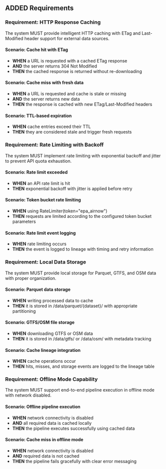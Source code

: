 ## ADDED Requirements
### Requirement: HTTP Response Caching
The system MUST provide intelligent HTTP caching with ETag and Last-Modified header support for external data sources.

#### Scenario: Cache hit with ETag
- **WHEN** a URL is requested with a cached ETag response
- **AND** the server returns 304 Not Modified
- **THEN** the cached response is returned without re-downloading

#### Scenario: Cache miss with fresh data
- **WHEN** a URL is requested and cache is stale or missing
- **AND** the server returns new data
- **THEN** the response is cached with new ETag/Last-Modified headers

#### Scenario: TTL-based expiration
- **WHEN** cache entries exceed their TTL
- **THEN** they are considered stale and trigger fresh requests

### Requirement: Rate Limiting with Backoff
The system MUST implement rate limiting with exponential backoff and jitter to prevent API quota exhaustion.

#### Scenario: Rate limit exceeded
- **WHEN** an API rate limit is hit
- **THEN** exponential backoff with jitter is applied before retry

#### Scenario: Token bucket rate limiting
- **WHEN** using RateLimiter(token="epa_airnow")
- **THEN** requests are limited according to the configured token bucket parameters

#### Scenario: Rate limit event logging
- **WHEN** rate limiting occurs
- **THEN** the event is logged to lineage with timing and retry information

### Requirement: Local Data Storage
The system MUST provide local storage for Parquet, GTFS, and OSM data with proper organization.

#### Scenario: Parquet data storage
- **WHEN** writing processed data to cache
- **THEN** it is stored in /data/parquet/{dataset}/ with appropriate partitioning

#### Scenario: GTFS/OSM file storage
- **WHEN** downloading GTFS or OSM data
- **THEN** it is stored in /data/gtfs/ or /data/osm/ with metadata tracking

#### Scenario: Cache lineage integration
- **WHEN** cache operations occur
- **THEN** hits, misses, and storage events are logged to the lineage table

### Requirement: Offline Mode Capability
The system MUST support end-to-end pipeline execution in offline mode with network disabled.

#### Scenario: Offline pipeline execution
- **WHEN** network connectivity is disabled
- **AND** all required data is cached locally
- **THEN** the pipeline executes successfully using cached data

#### Scenario: Cache miss in offline mode
- **WHEN** network connectivity is disabled
- **AND** required data is not cached
- **THEN** the pipeline fails gracefully with clear error messaging

